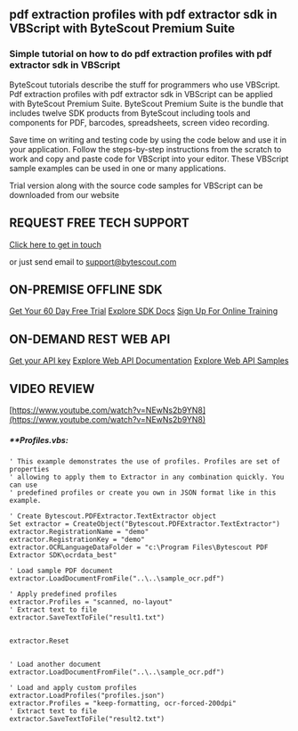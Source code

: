 ## pdf extraction profiles with pdf extractor sdk in VBScript with ByteScout Premium Suite

### Simple tutorial on how to do pdf extraction profiles with pdf extractor sdk in VBScript

ByteScout tutorials describe the stuff for programmers who use VBScript. Pdf extraction profiles with pdf extractor sdk in VBScript can be applied with ByteScout Premium Suite. ByteScout Premium Suite is the bundle that includes twelve SDK products from ByteScout including tools and components for PDF, barcodes, spreadsheets, screen video recording.

Save time on writing and testing code by using the code below and use it in your application. Follow the steps-by-step instructions from the scratch to work and copy and paste code for VBScript into your editor. These VBScript sample examples can be used in one or many applications.

Trial version along with the source code samples for VBScript can be downloaded from our website

## REQUEST FREE TECH SUPPORT

[Click here to get in touch](https://bytescout.zendesk.com/hc/en-us/requests/new?subject=ByteScout%20Premium%20Suite%20Question)

or just send email to [support@bytescout.com](mailto:support@bytescout.com?subject=ByteScout%20Premium%20Suite%20Question) 

## ON-PREMISE OFFLINE SDK 

[Get Your 60 Day Free Trial](https://bytescout.com/download/web-installer?utm_source=github-readme)
[Explore SDK Docs](https://bytescout.com/documentation/index.html?utm_source=github-readme)
[Sign Up For Online Training](https://academy.bytescout.com/)


## ON-DEMAND REST WEB API

[Get your API key](https://pdf.co/documentation/api?utm_source=github-readme)
[Explore Web API Documentation](https://pdf.co/documentation/api?utm_source=github-readme)
[Explore Web API Samples](https://github.com/bytescout/ByteScout-SDK-SourceCode/tree/master/PDF.co%20Web%20API)

## VIDEO REVIEW

[https://www.youtube.com/watch?v=NEwNs2b9YN8](https://www.youtube.com/watch?v=NEwNs2b9YN8)




<!-- code block begin -->

##### ****Profiles.vbs:**
    
```
' This example demonstrates the use of profiles. Profiles are set of properties 
' allowing to apply them to Extractor in any combination quickly. You can use 
' predefined profiles or create you own in JSON format like in this example.

' Create Bytescout.PDFExtractor.TextExtractor object
Set extractor = CreateObject("Bytescout.PDFExtractor.TextExtractor")
extractor.RegistrationName = "demo"
extractor.RegistrationKey = "demo"
extractor.OCRLanguageDataFolder = "c:\Program Files\Bytescout PDF Extractor SDK\ocrdata_best"

' Load sample PDF document
extractor.LoadDocumentFromFile("..\..\sample_ocr.pdf")

' Apply predefined profiles
extractor.Profiles = "scanned, no-layout"
' Extract text to file
extractor.SaveTextToFile("result1.txt")


extractor.Reset


' Load another document
extractor.LoadDocumentFromFile("..\..\sample_ocr.pdf")

' Load and apply custom profiles
extractor.LoadProfiles("profiles.json")
extractor.Profiles = "keep-formatting, ocr-forced-200dpi"
' Extract text to file
extractor.SaveTextToFile("result2.txt")

```

<!-- code block end -->